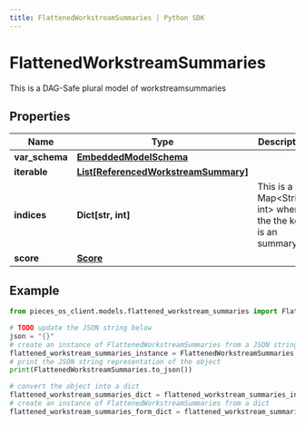 ```yaml
---
title: FlattenedWorkstreamSummaries | Python SDK
---
```


# FlattenedWorkstreamSummaries

This is a DAG-Safe plural model of workstreamsummaries

## Properties

Name | Type | Description | Notes
------------ | ------------- | ------------- | -------------
**var_schema** | [**EmbeddedModelSchema**](EmbeddedModelSchema) |  | [optional] 
**iterable** | [**List[ReferencedWorkstreamSummary]**](ReferencedWorkstreamSummary) |  | 
**indices** | **Dict[str, int]** | This is a Map&lt;String, int&gt; where the the key is an summary id. | [optional] 
**score** | [**Score**](Score) |  | [optional] 

## Example

```python
from pieces_os_client.models.flattened_workstream_summaries import FlattenedWorkstreamSummaries

# TODO update the JSON string below
json = "{}"
# create an instance of FlattenedWorkstreamSummaries from a JSON string
flattened_workstream_summaries_instance = FlattenedWorkstreamSummaries.from_json(json)
# print the JSON string representation of the object
print(FlattenedWorkstreamSummaries.to_json())

# convert the object into a dict
flattened_workstream_summaries_dict = flattened_workstream_summaries_instance.to_dict()
# create an instance of FlattenedWorkstreamSummaries from a dict
flattened_workstream_summaries_form_dict = flattened_workstream_summaries.from_dict(flattened_workstream_summaries_dict)
```


